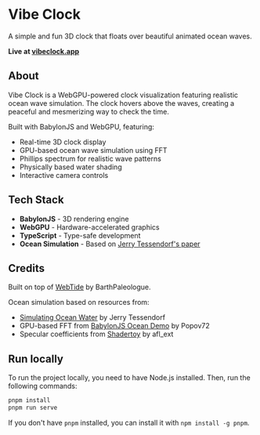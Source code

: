 # Vibe Clock

A simple and fun 3D clock that floats over beautiful animated ocean waves.

**Live at [vibeclock.app](https://vibeclock.app)**

## About

Vibe Clock is a WebGPU-powered clock visualization featuring realistic ocean wave simulation. The clock hovers above the waves, creating a peaceful and mesmerizing way to check the time.

Built with BabylonJS and WebGPU, featuring:
- Real-time 3D clock display
- GPU-based ocean wave simulation using FFT
- Phillips spectrum for realistic wave patterns
- Physically based water shading
- Interactive camera controls

## Tech Stack

- **BabylonJS** - 3D rendering engine
- **WebGPU** - Hardware-accelerated graphics
- **TypeScript** - Type-safe development
- **Ocean Simulation** - Based on [Jerry Tessendorf's paper](https://people.computing.clemson.edu/~jtessen/reports/papers_files/coursenotes2004.pdf)

## Credits

Built on top of [WebTide](https://github.com/BarthPaleologue/WebTide) by BarthPaleologue.

Ocean simulation based on resources from:
- [Simulating Ocean Water](https://people.computing.clemson.edu/~jtessen/reports/papers_files/coursenotes2004.pdf) by Jerry Tessendorf
- GPU-based FFT from [BabylonJS Ocean Demo](https://github.com/Popov72/OceanDemo) by Popov72
- Specular coefficients from [Shadertoy](https://www.shadertoy.com/view/MdXyzX) by afl_ext

## Run locally

To run the project locally, you need to have Node.js installed. Then, run the following commands:

```bash
pnpm install
pnpm run serve
```

If you don't have `pnpm` installed, you can install it with `npm install -g pnpm`.
